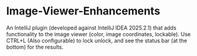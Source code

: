 # Image-Viewer-Enhancements
An IntelliJ plugin (developed against IntelliJ IDEA 2025.2.1) that adds functionality to the image viewer (color, image coordinates, lockable). Use CTRL+L (Also configurable) to lock unlock, and see the status bar (at the bottom) for the results.